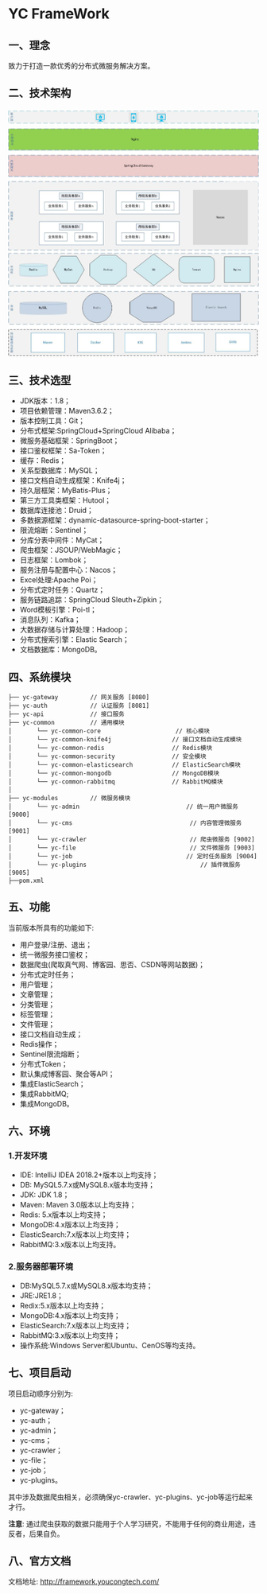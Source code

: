 # YC FrameWork

## 一、理念
致力于打造一款优秀的分布式微服务解决方案。

## 二、技术架构
![技术架构图](./_media/技术架构图-V1.0.jpg)

## 三、技术选型
- JDK版本：1.8；
- 项目依赖管理：Maven3.6.2；
- 版本控制工具：Git；
- 分布式框架:SpringCloud+SpringCloud Alibaba；
- 微服务基础框架：SpringBoot；
- 接口鉴权框架：Sa-Token；
- 缓存：Redis；
- 关系型数据库：MySQL；
- 接口文档自动生成框架：Knife4j；
- 持久层框架：MyBatis-Plus；
- 第三方工具类框架：Hutool；
- 数据库连接池：Druid；
- 多数据源框架：dynamic-datasource-spring-boot-starter；
- 限流熔断：Sentinel；
- 分库分表中间件：MyCat；
- 爬虫框架：JSOUP/WebMagic；
- 日志框架：Lombok；
- 服务注册与配置中心：Nacos；
- Excel处理:Apache Poi；
- 分布式定时任务：Quartz；
- 服务链路追踪：SpringCloud Sleuth+Zipkin；
- Word模板引擎：Poi-tl；
- 消息队列：Kafka；
- 大数据存储与计算处理：Hadoop；
- 分布式搜索引擎：Elastic Search；
- 文档数据库：MongoDB。

## 四、系统模块
````   
├── yc-gateway         // 网关服务 [8080]
├── yc-auth            // 认证服务 [8081]
├── yc-api             // 接口服务
├── yc-common          // 通用模块
│       └── yc-common-core                     // 核心模块
│       └── yc-common-knife4j                 // 接口文档自动生成模块
│       └── yc-common-redis                   // Redis模块
│       └── yc-common-security                // 安全模块
│       └── yc-common-elasticsearch           // ElasticSearch模块
│       └── yc-common-mongodb                 // MongoDB模块
│       └── yc-common-rabbitmq                // RabbitMQ模块
│                         
├── yc-modules         // 微服务模块
│       └── yc-admin                              // 统一用户微服务 [9000]
│       └── yc-cms                                 // 内容管理微服务 [9001]
│       └── yc-crawler                             // 爬虫微服务 [9002]
│       └── yc-file                                // 文件微服务 [9003]
│       └── yc-job                                // 定时任务服务 [9004]
│       └── yc-plugins                                // 插件微服务 [9005]
├──pom.xml                
````

## 五、功能
当前版本所具有的功能如下:

- 用户登录/注册、退出；
- 统一微服务接口鉴权；
- 数据爬虫(爬取真气网、博客园、思否、CSDN等网站数据)；
- 分布式定时任务；
- 用户管理；
- 文章管理；
- 分类管理；
- 标签管理；
- 文件管理；
- 接口文档自动生成；
- Redis操作；
- Sentinel限流熔断；
- 分布式Token；
- 默认集成博客园、聚合等API；
- 集成ElasticSearch；
- 集成RabbitMQ;
- 集成MongoDB。



## 六、环境

### 1.开发环境
- IDE: IntelliJ IDEA 2018.2+版本以上均支持；
- DB: MySQL5.7.x或MySQL8.x版本均支持；
- JDK: JDK 1.8；
- Maven: Maven 3.0版本以上均支持；
- Redis: 5.x版本以上均支持；
- MongoDB:4.x版本以上均支持；
- ElasticSearch:7.x版本以上均支持；
- RabbitMQ:3.x版本以上均支持。

### 2.服务器部署环境
- DB:MySQL5.7.x或MySQL8.x版本均支持；
- JRE:JRE1.8；
- Redix:5.x版本以上均支持；
- MongoDB:4.x版本以上均支持；
- ElasticSearch:7.x版本以上均支持；
- RabbitMQ:3.x版本以上均支持；
- 操作系统:Windows Server和Ubuntu、CenOS等均支持。


## 七、项目启动
项目启动顺序分别为:
- yc-gateway；
- yc-auth；
- yc-admin；
- yc-cms；
- yc-crawler；
- yc-file；
- yc-job；
- yc-plugins。

其中涉及数据爬虫相关，必须确保yc-crawler、yc-plugins、yc-job等运行起来才行。

**注意**:
通过爬虫获取的数据只能用于个人学习研究，不能用于任何的商业用途，违反者，后果自负。

## 八、官方文档
文档地址:
http://framework.youcongtech.com/
